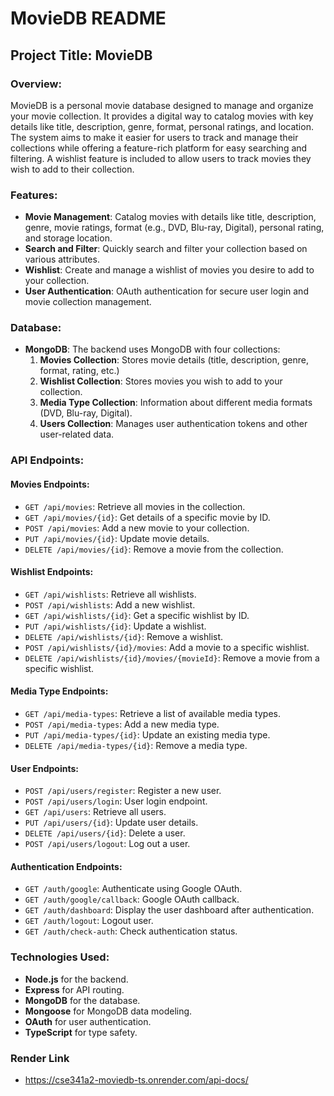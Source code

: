 # MovieDB README

## Project Title: MovieDB

### Overview:
MovieDB is a personal movie database designed to manage and organize your movie collection. It provides a digital way to catalog movies with key details like title, description, genre, format, personal ratings, and location. The system aims to make it easier for users to track and manage their collections while offering a feature-rich platform for easy searching and filtering. A wishlist feature is included to allow users to track movies they wish to add to their collection.

### Features:
- **Movie Management**: Catalog movies with details like title, description, genre, movie ratings, format (e.g., DVD, Blu-ray, Digital), personal rating, and storage location.
- **Search and Filter**: Quickly search and filter your collection based on various attributes.
- **Wishlist**: Create and manage a wishlist of movies you desire to add to your collection.
- **User Authentication**: OAuth authentication for secure user login and movie collection management.
  
### Database:
- **MongoDB**: The backend uses MongoDB with four collections:
  1. **Movies Collection**: Stores movie details (title, description, genre, format, rating, etc.)
  2. **Wishlist Collection**: Stores movies you wish to add to your collection.
  3. **Media Type Collection**: Information about different media formats (DVD, Blu-ray, Digital).
  4. **Users Collection**: Manages user authentication tokens and other user-related data.

### API Endpoints:

#### **Movies Endpoints:**
- `GET /api/movies`: Retrieve all movies in the collection.
- `GET /api/movies/{id}`: Get details of a specific movie by ID.
- `POST /api/movies`: Add a new movie to your collection.
- `PUT /api/movies/{id}`: Update movie details.
- `DELETE /api/movies/{id}`: Remove a movie from the collection.

#### **Wishlist Endpoints:**
- `GET /api/wishlists`: Retrieve all wishlists.
- `POST /api/wishlists`: Add a new wishlist.
- `GET /api/wishlists/{id}`: Get a specific wishlist by ID.
- `PUT /api/wishlists/{id}`: Update a wishlist.
- `DELETE /api/wishlists/{id}`: Remove a wishlist.
- `POST /api/wishlists/{id}/movies`: Add a movie to a specific wishlist.
- `DELETE /api/wishlists/{id}/movies/{movieId}`: Remove a movie from a specific wishlist.

#### **Media Type Endpoints:**
- `GET /api/media-types`: Retrieve a list of available media types.
- `POST /api/media-types`: Add a new media type.
- `PUT /api/media-types/{id}`: Update an existing media type.
- `DELETE /api/media-types/{id}`: Remove a media type.

#### **User Endpoints:**
- `POST /api/users/register`: Register a new user.
- `POST /api/users/login`: User login endpoint.
- `GET /api/users`: Retrieve all users.
- `PUT /api/users/{id}`: Update user details.
- `DELETE /api/users/{id}`: Delete a user.
- `POST /api/users/logout`: Log out a user.

#### **Authentication Endpoints:**
- `GET /auth/google`: Authenticate using Google OAuth.
- `GET /auth/google/callback`: Google OAuth callback.
- `GET /auth/dashboard`: Display the user dashboard after authentication.
- `GET /auth/logout`: Logout user.
- `GET /auth/check-auth`: Check authentication status.

### Technologies Used:
- **Node.js** for the backend.
- **Express** for API routing.
- **MongoDB** for the database.
- **Mongoose** for MongoDB data modeling.
- **OAuth** for user authentication.
- **TypeScript** for type safety.

### Render Link
- https://cse341a2-moviedb-ts.onrender.com/api-docs/
